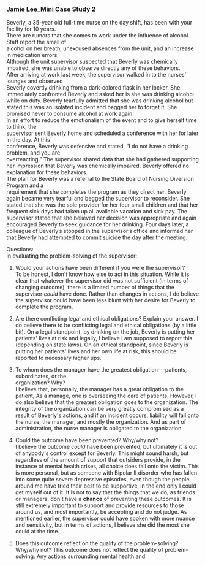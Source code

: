 ### Jamie Lee_Mini Case Study 2
Beverly, a 35-year old full-time nurse on the day shift, has been with your facility for 10 years.  
There are rumors that she comes to work under the influence of alcohol. Staff report the smell of  
alcohol on her breath, unexcused absences from the unit, and an increase in medication errors.  
Although the unit supervisor suspected that Beverly was chemically impaired, she was unable to observe directly any of these behaviors.  
After arriving at work last week, the supervisor walked in to the nurses’ lounges and observed  
Beverly covertly drinking from a dark-colored flask in her locker. She immediately confronted Beverly and asked her is she was drinking alcohol while on duty. Beverly tearfully admitted that she was drinking alcohol but stated this was an isolated incident and begged her to forget it. She promised never to consume alcohol at work again.  
In an effort to reduce the emotionalism of the event and to give herself time to think, the  
supervisor sent Beverly home and scheduled a conference with her for later in the day. At this  
conference, Beverly was defensive and stated, “I do not have a drinking problem, and you are  
overreacting.” The supervisor shared data that she had gathered supporting her impression that Beverly was chemically impaired. Beverly offered no explanation for these behaviors.  
The plan for Beverly was a referral to the State Board of Nursing Diversion Program and a  
requirement that she completes the program as they direct her. Beverly again became very tearful and begged the supervisor to reconsider. She stated that she was the sole provider for her four small children and that her frequent sick days had taken up all available vacation and sick pay. The supervisor stated that she believed her decision was appropriate and again encouraged Beverly to seek guidance for her drinking. Four days later, a colleague of Beverly’s stopped in the supervisor’s office and informed her that Beverly had attempted to commit suicide the day after the meeting.  

Questions:  
In evaluating the problem-solving of the supervisor:  

1. Would your actions have been different if you were the supervisor?  
		To be honest, I don't know how else to act in this situation. While it is clear that whatever the supervisor did was not sufficient (in terms of changing outcome), there is a limited number of things that the supervisor *could* have done. Rather than changes in actions, I do believe the supervisor could have been less blunt with her desire for Beverly to complete the program. 
	
2. Are there conflicting legal and ethical obligations? Explain your answer.
		I do believe there to be conflicting legal and ethical obligations (by a little bit). On a legal standpoint, by drinking on the job, Beverly is putting her patients' lives at risk and legally, I believe I am supposed to report this (depending on state laws).
		On an ethical standpoint, since Beverly is putting her patients' lives and her own life at risk, this should be reported to necessary higher ups. 
	
3. To whom does the manager have the greatest obligation---patients, subordinates, or the  
organization? Why?  
		I believe that, personally, the manager has a great obligation to the patient, As a manage, one is overseeing the care of patients. However, I do also believe that the greatest obligation goes to the organization. The integrity of the organization can be very greatly compromised as a result of Beverly's actions, and if an incident occurs, liability will fall onto the nurse, the manager, and mostly the organization. And as part of administration, the nurse manager is obligated to the organization. 
		
4. Could the outcome have been prevented? Why/why not?  
		I believe the outcome *could* have been prevented, but ultimately it is out of anybody's control except for Beverly. This might sound harsh, but regardless of the amount of support that outsiders provide, in the instance of mental health crises, all choice does fall onto the victim. This is more personal, but as someone with Bipolar II disorder who has fallen into some quite severe depressive episodes, even though the people around me have tried their best to be supportive, in the end only I could get myself out of it. It is not to say that the things that we do, as friends or managers, don't have a **chance** of preventing these outcomes. It is still extremely important to support and provide resources to those around us, and most importantly, be accepting and do not judge. As mentioned earlier, the supervisor could have spoken with more nuance and sensitivity, but in terms of actions, I believe she did the most she could at the time. 
		
5. Does this outcome reflect on the quality of the problem-solving? Why/why not?
This outcome does not reflect the quality of problem-solving. Any actions surrounding mental health and 